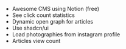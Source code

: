 - Awesome CMS using Notion (free)
- See click count statistics
- Dynamic open graph for articles
- Use shadcn/ui
- Load photographies from instagram profile
- Articles view count
